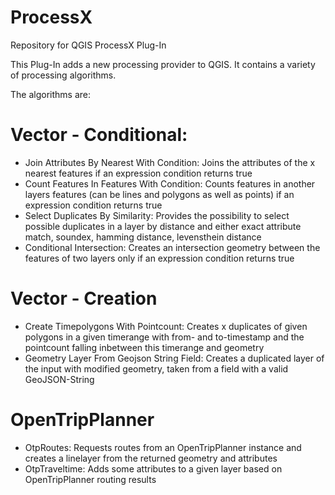 # ProcessX
Repository for QGIS ProcessX Plug-In

This Plug-In adds a new processing provider to QGIS. It contains a variety of processing algorithms.

The algorithms are:
# Vector - Conditional:
- Join Attributes By Nearest With Condition: Joins the attributes of the x nearest features if an expression condition returns true
- Count Features In Features With Condition: Counts features in another layers features (can be lines and polygons as well as points) if an expression condition returns true
- Select Duplicates By Similarity: Provides the possibility to select possible duplicates in a layer by distance and either exact attribute match, soundex, hamming distance, levensthein distance
- Conditional Intersection: Creates an intersection geometry between the features of two layers only if an expression condition returns true
# Vector - Creation
- Create Timepolygons With Pointcount: Creates x duplicates of given polygons in a given timerange with from- and to-timestamp and the pointcount falling inbetween this timerange and geometry
- Geometry Layer From Geojson String Field: Creates a duplicated layer of the input with modified geometry, taken from a field with a valid GeoJSON-String
# OpenTripPlanner
- OtpRoutes: Requests routes from an OpenTripPlanner instance and creates a linelayer from the returned geometry and attributes
- OtpTraveltime: Adds some attributes to a given layer based on OpenTripPlanner routing results